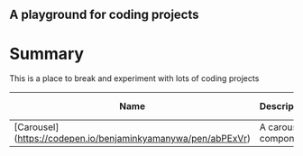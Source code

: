 ## A playground for coding projects

# Summary
This is a place to break and experiment with lots of coding projects

| Name          | Description | Source code
|-------------- |-------------|-----------
|[Carousel] (https://codepen.io/benjaminkyamanywa/pen/abPExVr)  | A carousel component | [Link] () 